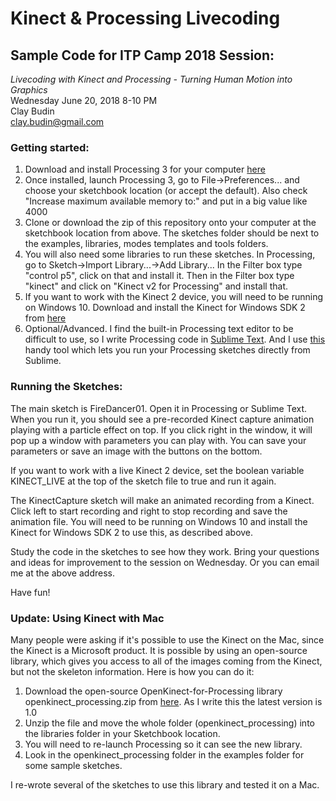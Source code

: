 # Kinect & Processing Livecoding
## Sample Code for ITP Camp 2018 Session:  
*Livecoding with Kinect and Processing - Turning Human Motion into Graphics*  
Wednesday June 20, 2018 8-10 PM  
Clay Budin  
clay.budin@gmail.com

### Getting started:
1. Download and install Processing 3 for your computer [here](https://processing.org/)
2. Once installed, launch Processing 3, go to File->Preferences... and choose your sketchbook location (or accept the default).  Also check "Increase maximum available memory to:" and put in a big value like 4000
3. Clone or download the zip of this repository onto your computer at the sketchbook location from above.  The sketches folder should be next to the examples, libraries, modes templates and tools folders.
4. You will also need some libraries to run these sketches.  In Processing, go to Sketch->Import Library...->Add Library...  In the Filter box type "control p5", click on that and install it.  Then in the Filter box type "kinect" and click on "Kinect v2 for Processing" and install that.
5. If you want to work with the Kinect 2 device, you will need to be running on Windows 10.  Download and install the Kinect for Windows SDK 2 from [here](https://www.microsoft.com/en-ca/download/details.aspx?id=44561)
6. Optional/Advanced.  I find the built-in Processing text editor to be difficult to use, so I write Processing code in [Sublime Text](https://www.sublimetext.com/).  And I use [this](https://github.com/b-g/processing-sublime) handy tool which lets you run your Processing sketches directly from Sublime.

### Running the Sketches:
The main sketch is FireDancer01.  Open it in Processing or Sublime Text.  When you run it, you should see a pre-recorded Kinect capture animation playing with a particle effect on top.  If you click right in the window, it will pop up a window with parameters you can play with.  You can save your parameters or save an image with the buttons on the bottom.

If you want to work with a live Kinect 2 device, set the boolean variable KINECT_LIVE at the top of the sketch file to true and run it again.

The KinectCapture sketch will make an animated recording from a Kinect.  Click left to start recording and right to stop recording and save the animation file.  You will need to be running on Windows 10 and install the Kinect for Windows SDK 2 to use this, as described above.

Study the code in the sketches to see how they work.  Bring your questions and ideas for improvement to the session on Wednesday.  Or you can email me at the above address.

Have fun!

### Update: Using Kinect with Mac
Many people were asking if it's possible to use the Kinect on the Mac, since the Kinect is a Microsoft product.  It is possible by using an open-source library, which gives you access to all of the images coming from the Kinect, but not the skeleton information.  Here is how you can do it:
1. Download the open-source OpenKinect-for-Processing library openkinect_processing.zip from [here](https://github.com/shiffman/OpenKinect-for-Processing/releases).  As I write this the latest version is 1.0
2. Unzip the file and move the whole folder (openkinect_processing) into the libraries folder in your Sketchbook location.
3. You will need to re-launch Processing so it can see the new library.
4. Look in the openkinect_processing folder in the examples folder for some sample sketches.

I re-wrote several of the sketches to use this library and tested it on a Mac.

